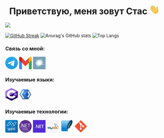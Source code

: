 <h1 align="center">Приветствую, меня зовут Стас
<img src="https://github.com/Oscallo/Oscallo/blob/main/images/Hi.gif" height="32"/></h1>

![](https://komarev.com/ghpvc/?username=oscallo)

[![GitHub Streak](https://streak-stats.demolab.com?user=Oscallo&theme=nord&hide_border=true&locale=ru&card_width=840&card_height=200)](https://git.io/streak-stats)
![Anurag's GitHub stats](https://github-readme-stats.vercel.app/api?username=oscallo&hide_border=true&show_icons=true&theme=nord&card_width=470&card_height=200)
![Top Langs](https://github-readme-stats.vercel.app/api/top-langs/?username=oscallo&hide_border=true&layout=compact&theme=nord&card_width=370&card_height=200)

### Связь со мной:
<p align="left">
<a href="https://t.me/zero_indefined" target="blank"><img align="center" src="https://github.com/Oscallo/Oscallo/blob/main/images/Telegram_2019_Logo.svg" alt="zero_indefined" height="40" width="40" /></a>
<a href="mailto:oscallo.developer@gmail.com" target="blank"><img align="center" src="https://github.com/Oscallo/Oscallo/blob/main/images/Gmail_icon.svg" alt="oscallo.developer@gmail.com" height="40" width="40" /></a>
<a href="https://habr.com/ru/users/Oscallo/" target="blank"><img align="center" src="https://github.com/Oscallo/Oscallo/blob/main/images/Logo_habr.jpg" alt="habr" height="40" width="40" /></a>
</p>

### Изучаемые языки:
<p align="left"> 
<a href="https://learn.microsoft.com/ru-ru/dotnet/csharp/" target="_blank" rel="noreferrer"> <img src="https://github.com/Oscallo/Oscallo/blob/main/images/Logo_C_sharp.svg" alt="c-sharp" width="40" height="40"/></a> 
<a href="https://learn.microsoft.com/ru-ru/dotnet/desktop/wpf/xaml/?view=netdesktop-8.0" target="_blank" rel="noreferrer"> <img src="https://github.com/Oscallo/Oscallo/blob/main/images/Xaml_logo.png" alt="c-sharp" width="40" height="40"/></a> 
</p>

### Изучаемые технологии:
<p align="left"> 
<a href="https://learn.microsoft.com/ru-ru/dotnet/desktop/wpf/overview/?view=netdesktop-8.0" target="_blank" rel="noreferrer"> <img src="https://github.com/Oscallo/Oscallo/blob/main/images/Logo_WPF.svg" alt="WPF" width="40" height="40"/></a> 
<a href="https://learn.microsoft.com/ru-ru/dotnet/" target="_blank" rel="noreferrer"> <img src="https://github.com/Oscallo/Oscallo/blob/main/images/NET_Core_Logo.svg" alt="Net-core" width="40" height="40"/></a> 
<a href="https://learn.microsoft.com/ru-ru/dotnet/" target="_blank" rel="noreferrer"> <img src="https://github.com/Oscallo/Oscallo/blob/main/images/Microsoft_.NET_logo.svg" alt="Net-framework" width="40" height="40"/></a> 
<a href="https://www.mysql.com/" target="_blank" rel="noreferrer"> <img src="https://github.com/Oscallo/Oscallo/blob/main/images/Logo_MySQL.png" alt="MySQL" width="40" height="40"/></a> 
<a href="https://github.com/praeclarum/sqlite-net" target="_blank" rel="noreferrer"> <img src="https://github.com/Oscallo/Oscallo/blob/main/images/Sqlite-icon.svg" alt="Sql-Lite" width="40" height="40"/></a> 
<a href="https://git-scm.com/" target="_blank" rel="noreferrer"> <img src="https://github.com/Oscallo/Oscallo/blob/main/images/Git_icon.svg" alt="Git" width="40" height="40"/></a> 
</p>


